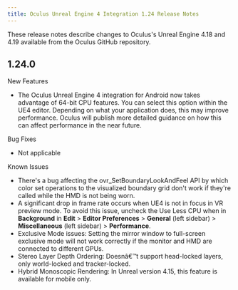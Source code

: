 ```yaml
---
title: Oculus Unreal Engine 4 Integration 1.24 Release Notes
---
```


These release notes describe changes to Oculus's Unreal Engine 4.18 and 4.19 available from the Oculus GitHub repository.

## 1.24.0

New Features

* The Oculus Unreal Engine 4 integration for Android now takes advantage of 64-bit CPU features. You can select this option within the UE4 editor. Depending on what your application does, this may improve performance. Oculus will publish more detailed guidance on how this can affect performance in the near future.


Bug Fixes

* Not applicable


Known Issues

* There's a bug affecting the ovr\_SetBoundaryLookAndFeel API by which color set operations to the visualized boundary grid don't work if they're called while the HMD is not being worn.
* A significant drop in frame rate occurs when UE4 is not in focus in VR preview mode. To avoid this issue, uncheck the Use Less CPU when in **Background** in **Edit** &gt; **Editor Preferences** &gt; **General** (left sidebar) &gt; **Miscellaneous** (left sidebar) &gt; **Performance**.
* Exclusive Mode issues: Setting the mirror window to full-screen exclusive mode will not work correctly if the monitor and HMD are connected to different GPUs.
* Stereo Layer Depth Ordering: Doesnâ€™t support head-locked layers, only world-locked and tracker-locked.
* Hybrid Monoscopic Rendering: In Unreal version 4.15, this feature is available for mobile only.

